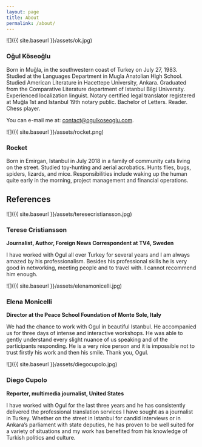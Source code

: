 ```yaml
---
layout: page
title: About
permalink: /about/
---
```


![]({{ site.baseurl }}/assets/ok.jpg)

<style>img {width:3rem;border-radius:100%;}</style>

### Oğul Köseoğlu
Born in Muğla, in the southwestern coast of Turkey on July 27, 1983. Studied at the Languages Department in Mugla Anatolian High School. Studied American Literature in Hacettepe University, Ankara. Graduated from the Comparative Literature department of Istanbul Bilgi University. Experienced localization linguist. Notary certified legal translator registered at Muğla 1st and Istanbul 19th notary public. Bachelor of Letters. Reader. Chess player.

You can e-mail me at: [contact@ogulkoseoglu.com]().

![]({{ site.baseurl }}/assets/rocket.png)
### Rocket
Born in Emirgan, Istanbul in July 2018 in a family of community cats living on the street. Studied toy-hunting and aerial acrobatics. Hunts flies, bugs, spiders, lizards, and mice. Responsibilities include waking up the human quite early in the morning, project management and financial operations.

## References

![]({{ site.baseurl }}/assets/teresecristiansson.jpg)
### Terese Cristiansson
**Journalist, Author, Foreign News Correspondent at TV4, Sweden**

I have worked with Ogul all over Turkey for several years and I am always amazed by his professionalism. Besides his professional skills he is very good in networking, meeting people and to travel with. I cannot recommend him enough.

![]({{ site.baseurl }}/assets/elenamonicelli.jpg)
### Elena Monicelli
**Director at the Peace School Foundation of Monte Sole, Italy**

We had the chance to work with Ogul in beautiful Istanbul. He accompanied us for three days of intense and interactive workshops. He was able to gently understand every slight nuance of us speaking and of the participants responding. He is a very nice person and it is impossible not to trust firstly his work and then his smile. Thank you, Ogul.

![]({{ site.baseurl }}/assets/diegocupolo.jpg)
### Diego Cupolo
**Reporter, multimedia journalist, United States**

I have worked with Ogul for the last three years and he has consistently delivered the professional translation services I have sought as a journalist in Turkey. Whether on the street in Istanbul for candid interviews or in Ankara’s parliament with state deputies, he has proven to be well suited for a variety of situations and my work has benefited from his knowledge of Turkish politics and culture.
